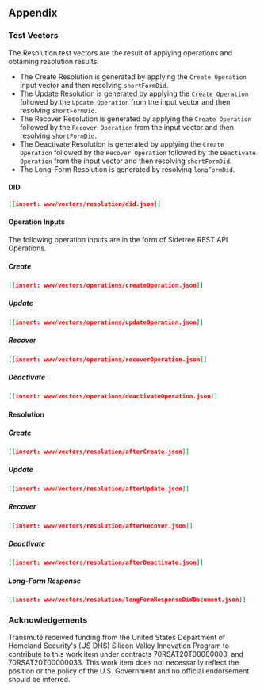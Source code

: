 ## Appendix

### Test Vectors

The Resolution test vectors are the result of applying operations and obtaining resolution results.

- The Create Resolution is generated by applying the `Create Operation` input vector and then resolving `shortFormDid`.
- The Update Resolution is generated by applying the `Create Operation` followed by the `Update Operation` from the input vector and then resolving `shortFormDid`.
- The Recover Resolution is generated by applying the `Create Operation` followed by the `Recover Operation` from the input vector and then resolving `shortFormDid`.
- The Deactivate Resolution is generated by applying the `Create Operation` followed by the `Recover Operation` followed by the `Deactivate Operation` from the input vector and then resolving `shortFormDid`.
- The Long-Form Resolution is generated by resolving `longFormDid`.

#### DID

```json
[[insert: www/vectors/resolution/did.json]]
```

#### Operation Inputs

The following operation inputs are in the form of Sidetree REST API Operations.

##### Create

```json
[[insert: www/vectors/operations/createOperation.json]]
```

##### Update

```json
[[insert: www/vectors/operations/updateOperation.json]]
```

##### Recover

```json
[[insert: www/vectors/operations/recoverOperation.json]]
```

##### Deactivate

```json
[[insert: www/vectors/operations/deactivateOperation.json]]
```

#### Resolution

##### Create

```json
[[insert: www/vectors/resolution/afterCreate.json]]
```

##### Update

```json
[[insert: www/vectors/resolution/afterUpdate.json]]
```

##### Recover

```json
[[insert: www/vectors/resolution/afterRecover.json]]
```

##### Deactivate

```json
[[insert: www/vectors/resolution/afterDeactivate.json]]
```

##### Long-Form Response

```json
[[insert: www/vectors/resolution/longFormResponseDidDocument.json]]
```

### Acknowledgements
Transmute received funding from the United States Department of Homeland Security's (US DHS) Silicon Valley Innovation Program to contribute to this work item under contracts 70RSAT20T00000003, and 70RSAT20T00000033. This work item does not necessarily reflect the position or the policy of the U.S. Government and no official endorsement should be inferred.